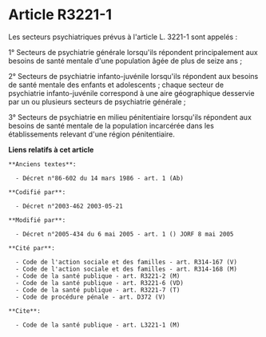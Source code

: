 # Article R3221-1

Les secteurs psychiatriques prévus à l'article L. 3221-1 sont appelés :

1° Secteurs de psychiatrie générale lorsqu'ils répondent principalement aux besoins de santé mentale d'une population âgée de
plus de seize ans ;

2° Secteurs de psychiatrie infanto-juvénile lorsqu'ils répondent aux besoins de santé mentale des enfants et adolescents ;
chaque secteur de psychiatrie infanto-juvénile correspond à une aire géographique desservie par un ou plusieurs secteurs de
psychiatrie générale ;

3° Secteurs de psychiatrie en milieu pénitentiaire lorsqu'ils répondent aux besoins de santé mentale de la population
incarcérée dans les établissements relevant d'une région pénitentiaire.

**Liens relatifs à cet article**

	**Anciens textes**:

	  - Décret n°86-602 du 14 mars 1986 - art. 1 (Ab)

	**Codifié par**:

	  - Décret n°2003-462 2003-05-21

	**Modifié par**:

	  - Décret n°2005-434 du 6 mai 2005 - art. 1 () JORF 8 mai 2005

	**Cité par**:

	  - Code de l'action sociale et des familles - art. R314-167 (V)
	  - Code de l'action sociale et des familles - art. R314-168 (M)
	  - Code de la santé publique - art. R3221-2 (M)
	  - Code de la santé publique - art. R3221-6 (VD)
	  - Code de la santé publique - art. R3221-7 (T)
	  - Code de procédure pénale - art. D372 (V)

	**Cite**:

	  - Code de la santé publique - art. L3221-1 (M)
